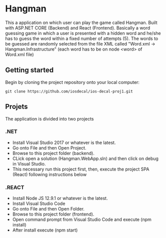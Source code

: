 # Hangman
This a application on which user can play the game called Hangman. Built with ASP.NET CORE (Backend) and React (Frontend). Basically a word guessing game in which a user is presented with a hidden word and he/she has to guess the word within a fixed number of attempts (5). The words to be guessed are randomly selected from the file XML  called "Word.xml -> Hangman.Infrastructure" (each word has to be on node &lt;word> of Word.xml file)

## Getting started ##
Begin by cloning the project repository onto your local computer:

	git clone https://github.com/iosdecal/ios-decal-proj1.git
  
  
## Projets
The application is divided into two projects

### .NET

* Install Visual Studio 2017 or whatever is the latest.
* Go onto File and then Open Project.
* Browse to this project folder (backend).
* CLick open a solution (Hangman.WebApp.sln) and then click on debug in Visual Studio.
* This necessary run this project first, then, execute the project SPA (React) following instructions below



### .REACT

* Install Node JS 12.9.1 or whatever is the latest.
* Install Visual Studio Code
* Go onto File and then Open Folder.
* Browse to this project folder (frontend).
* Open command prompt from Visual Studio Code and execute (npm install)
* After install execute (npm start)






